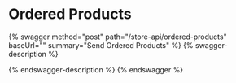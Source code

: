 # Ordered Products

{% swagger method="post" path="/store-api/ordered-products" baseUrl="" summary="Send Ordered Products" %}
{% swagger-description %}

{% endswagger-description %}
{% endswagger %}
